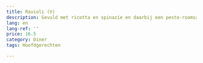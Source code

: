 ```yaml
---
title: Ravioli (V)
description: Gevuld met ricotta en spinazie en daarbij een pesto-roomsaus
lang: en
lang-ref: ''
price: 16.5
category: Diner
tags: Hoofdgerechten

---
```


